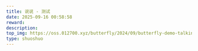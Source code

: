 ```yaml
---
title: 说说 - 测试
date: 2025-09-16 00:58:58
reward:
description:
top_img: https://oss.012700.xyz/butterfly/2024/09/butterfly-demo-talking-top-img.jpg
type: shuoshuo
---
```

